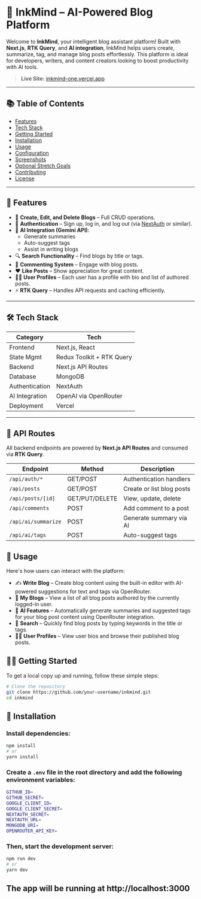 # 🧠 InkMind – AI-Powered Blog Platform

Welcome to **InkMind**, your intelligent blog assistant platform! Built with **Next.js**, **RTK Query**, and **AI integration**, InkMind helps users create, summarize, tag, and manage blog posts effortlessly. This platform is ideal for developers, writers, and content creators looking to boost productivity with AI tools.

> **Live Site:** [inkmind-one.vercel.app](https://inkmind-one.vercel.app)

---

## 📚 Table of Contents

- [Features](#features)
- [Tech Stack](#tech-stack)
- [Getting Started](#getting-started)
- [Installation](#installation)
- [Usage](#usage)
- [Configuration](#configuration)
- [Screenshots](#screenshots)
- [Optional Stretch Goals](#optional-stretch-goals)
- [Contributing](#contributing)
- [License](#license)

---

## 🚀 Features

- 📝 **Create, Edit, and Delete Blogs** – Full CRUD operations.
- 🔐 **Authentication** – Sign up, log in, and log out (via [NextAuth](https://next-auth.js.org/) or similar).
- 🤖 **AI Integration (Gemini API)**:
  - Generate summaries
  - Auto-suggest tags
  - Assist in writing blogs
- 🔍 **Search Functionality** – Find blogs by title or tags.
- 💬 **Commenting System** – Engage with blog posts.
- ❤️ **Like Posts** – Show appreciation for great content.
- 🙋‍♂️ **User Profiles** – Each user has a profile with bio and list of authored posts.
- ⚡ **RTK Query** – Handles API requests and caching efficiently.

---

## 🛠 Tech Stack

| Category       | Tech                     |
|----------------|--------------------------|
| Frontend       | Next.js, React           |
| State Mgmt     | Redux Toolkit + RTK Query|
| Backend        | Next.js API Routes       |
| Database       | MongoDB                  |
| Authentication | NextAuth                 |
| AI Integration | OpenAI via OpenRouter    |
| Deployment     | Vercel                   |

---

## 📄 API Routes

All backend endpoints are powered by **Next.js API Routes** and consumed via **RTK Query**.

| Endpoint            | Method         | Description               |
| ------------------- | -------------- | ------------------------- |
| `/api/auth/*`       | GET/POST       | Authentication handlers   |
| `/api/posts`        | GET/POST       | Create or list blog posts |
| `/api/posts/[id]`   | GET/PUT/DELETE | View, update, delete      |
| `/api/comments`     | POST           | Add comment to a post     |
| `/api/ai/summarize` | POST           | Generate summary via AI   |
| `/api/ai/tags`      | POST           | Auto-suggest tags         |


## 🧪 Usage

Here's how users can interact with the platform:

- ✍️ **Write Blog** – Create blog content using the built-in editor with AI-powered suggestions for text and tags via OpenRouter.
- 📂 **My Blogs** – View a list of all blog posts authored by the currently logged-in user.
- 🤖 **AI Features** – Automatically generate summaries and suggested tags for your blog post content using OpenRouter integration.
- 🔎 **Search** – Quickly find blog posts by typing keywords in the title or tags.
- 🙍‍♂️ **User Profiles** – View user bios and browse their published blog posts.


## 🧑‍💻 Getting Started

To get a local copy up and running, follow these simple steps:

```bash
# Clone the repository
git clone https://github.com/your-username/inkmind.git
cd inkmind
```
## 🧩 Installation

### Install dependencies:

```bash
npm install
# or
yarn install
```
### Create a `.env` file in the root directory and add the following environment variables:

```bash
GITHUB_ID=
GITHUB_SECRET=
GOOGLE_CLIENT_ID=
GOOGLE_CLIENT_SECRET=
NEXTAUTH_SECRET=
NEXTAUTH_URL=
MONGODB_URI=
OPENROUTER_API_KEY=

```
### Then, start the development server:

```bash
npm run dev
# or
yarn dev
```

## The app will be running at http://localhost:3000



